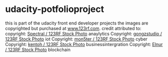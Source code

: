 # udacity-potfolioproject
this is part of the udacity front end developer projects
the images are copyrighted but purchased at www.123rf.com. credit  attributed to:
     copyright: <a href='https://www.123rf.com/profile_Spectral'>Spectral / 123RF Stock Photo</a>   anaylytics
     Copyright: <a href='https://www.123rf.com/profile_gongzstudio'>gongzstudio / 123RF Stock Photo</a> iot
     Copyright: <a href='https://www.123rf.com/profile_mon5ter'>mon5ter / 123RF Stock Photo</a>  cyber
     Copyright: <a href='https://www.123rf.com/profile_kentoh'>kentoh / 123RF Stock Photo</a> businessintergration
     Copyright: <a href='https://www.123rf.com/profile_Elnur'>Elnur / 123RF Stock Photo</a>  blockchain
